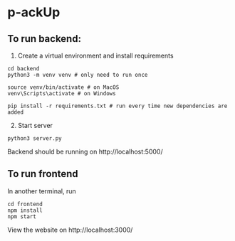 # p-ackUp


## To run backend: 

1. Create a virtual environment and install requirements

```
cd backend
python3 -m venv venv # only need to run once

source venv/bin/activate # on MacOS
venv\Scripts\activate # on Windows

pip install -r requirements.txt # run every time new dependencies are added
```

2. Start server

```
python3 server.py
```

Backend should be running on http://localhost:5000/ 

## To run frontend

In another terminal, run

```
cd frontend
npm install
npm start
```

View the website on http://localhost:3000/ 